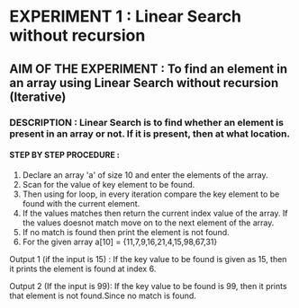 # EXPERIMENT 1 : Linear Search without recursion
## AIM OF THE EXPERIMENT : To find an element in an array using Linear Search without recursion (Iterative)
### DESCRIPTION : Linear Search is to find whether an element is present in an array or not. If it is present, then at what location.
#### STEP BY STEP PROCEDURE :
1. Declare an array 'a' of size 10 and enter the elements of the array.
2. Scan for the value of key element to be found.
3. Then using for loop, in every iteration compare the key element to be found with the current element.
4. If the values matches then return the current index value of the array. If the values doesnot match move on to the next element of the array.
5. If no match is found then print the element is not found.
6. For the given array a[10] = {11,7,9,16,21,4,15,98,67,31}



Output 1 (if the input is 15) :
If the key value to be found is given as 15, then it prints the element is found at index 6.

Output 2 (If the input is 99):
If the key value to be found is 99, then it prints that element is not found.Since no match is found.
